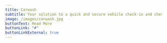 ```yaml
---
title: Carwash
subtitle: Your solution to a quick and secure vehicle check-in and check-out process.
image: /images/carwash.jpg
buttonText: Read More
buttonLink: "#"
buttonLinkExternal: true
---
```

